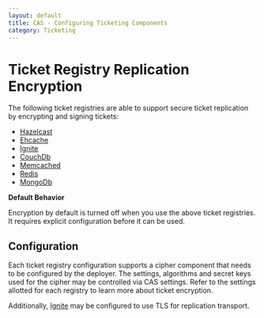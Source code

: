 ```yaml
---
layout: default
title: CAS - Configuring Ticketing Components
category: Ticketing
---
```


# Ticket Registry Replication Encryption

The following ticket registries are able to support secure ticket replication by encrypting and signing tickets:

* [Hazelcast](../ticketing/Hazelcast-Ticket-Registry.html)
* [Ehcache](../ticketing/Ehcache-Ticket-Registry.html)
* [Ignite](../ticketing/Ignite-Ticket-Registry.html)
* [CouchDb](../ticketing/CouchDb-Ticket-Registry.html)
* [Memcached](../ticketing/Memcached-Ticket-Registry.html)
* [Redis](../ticketing/Redis-Ticket-Registry.html)
* [MongoDb](../ticketing/MongoDb-Ticket-Registry.html)

<div class="alert alert-info"><strong>Default Behavior</strong><p>Encryption by default is turned off
when you use the above ticket registries. It requires explicit configuration before it can be used.</p></div>

## Configuration

Each ticket registry configuration supports a cipher component that needs to be configured by the deployer. The settings, algorithms and secret keys used for the cipher may be controlled via CAS settings. Refer to the settings allotted for each registry to learn more about ticket encryption.

Additionally, [Ignite](../ticketing/Ignite-Ticket-Registry.html) may be configured to use TLS for replication transport.
